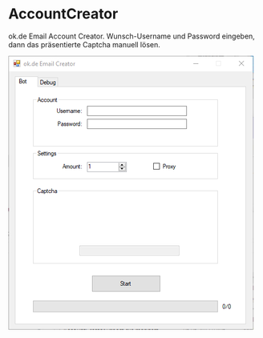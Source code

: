 # AccountCreator
ok.de Email Account Creator. Wunsch-Username und Password eingeben, dann das präsentierte Captcha manuell lösen.

![Screenshot](AccountCreator_2019-06-11_23-19-50.png)
